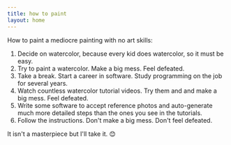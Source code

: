 ```yaml
---
title: how to paint
layout: home
---
```


How to paint a mediocre painting with no art skills:

1. Decide on watercolor, because every kid does watercolor, so it must be easy.
2. Try to paint a watercolor. Make a big mess. Feel defeated.
3. Take a break. Start a career in software. Study programming on the job for several years.
4. Watch countless watercolor tutorial videos. Try them and and make a big mess. Feel defeated.
5. Write some software to accept reference photos and auto-generate much more detailed steps than the ones you see in the tutorials.
6. Follow the instructions. Don't make a big mess. Don't feel defeated.

It isn't a masterpiece but I'll take it. 😊
